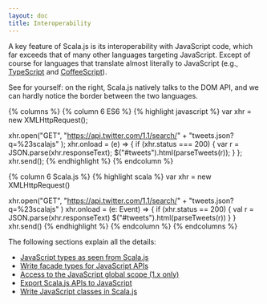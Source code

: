 ```yaml
---
layout: doc
title: Interoperability
---
```


A key feature of Scala.js is its interoperability with JavaScript code, which
far exceeds that of many other languages targeting JavaScript. Except of course
for languages that translate almost literally to JavaScript (e.g.,
[TypeScript](http://www.typescriptlang.org/) and
[CoffeeScript](http://coffeescript.org/)).

See for yourself: on the right, Scala.js natively talks to the DOM API, and we
can hardly notice the border between the two languages.

{% columns %}
{% column 6 ES6 %}
{% highlight javascript %}
var xhr = new XMLHttpRequest();

xhr.open("GET",
  "https://api.twitter.com/1.1/search/" +
  "tweets.json?q=%23scalajs"
);
xhr.onload = (e) => {
  if (xhr.status === 200) {
    var r = JSON.parse(xhr.responseText);
    $("#tweets").html(parseTweets(r));
  }
};
xhr.send();
{% endhighlight %}
{% endcolumn %}

{% column 6 Scala.js %}
{% highlight scala %}
var xhr = new XMLHttpRequest()

xhr.open("GET",
  "https://api.twitter.com/1.1/search/" +
  "tweets.json?q=%23scalajs"
)
xhr.onload = (e: Event) => {
  if (xhr.status == 200) {
    val r = JSON.parse(xhr.responseText)
    $("#tweets").html(parseTweets(r))
  }
}
xhr.send()
{% endhighlight %}
{% endcolumn %}
{% endcolumns %}

The following sections explain all the details:

* [JavaScript types as seen from Scala.js](types.html)
* [Write facade types for JavaScript APIs](facade-types.html)
* [Access to the JavaScript global scope (1.x only)](global-scope.html)
* [Export Scala.js APIs to JavaScript](export-to-javascript.html)
* [Write JavaScript classes in Scala.js](sjs-defined-js-classes.html)
